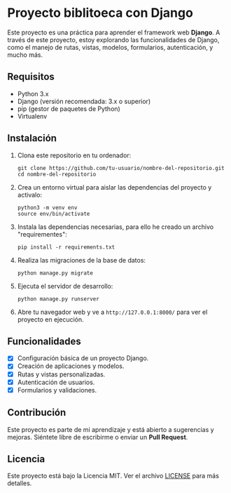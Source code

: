 # Proyecto biblitoeca con Django

Este proyecto es una práctica para aprender el framework web **Django**. A través de este proyecto, estoy explorando las funcionalidades de Django, como el manejo de rutas, vistas, modelos, formularios, autenticación, y mucho más.

## Requisitos

- Python 3.x
- Django (versión recomendada: 3.x o superior)
- pip (gestor de paquetes de Python)
- Virtualenv

## Instalación

1. Clona este repositorio en tu ordenador:

    ```
    git clone https://github.com/tu-usuario/nombre-del-repositorio.git
    cd nombre-del-repositorio
    ```

2. Crea un entorno virtual para aislar las dependencias del proyecto y activalo:

    ```
    python3 -m venv env
    source env/bin/activate
    ```

3. Instala las dependencias necesarias, para ello he creado un archivo "requirementes":

    ```
    pip install -r requirements.txt
    ```

4. Realiza las migraciones de la base de datos:

    ```
    python manage.py migrate
    ```

5. Ejecuta el servidor de desarrollo:

    ```
    python manage.py runserver
    ```

6. Abre tu navegador web y ve a `http://127.0.0.1:8000/` para ver el proyecto en ejecución.

## Funcionalidades

- [x] Configuración básica de un proyecto Django.
- [x] Creación de aplicaciones y modelos.
- [x] Rutas y vistas personalizadas.
- [x] Autenticación de usuarios.
- [x] Formularios y validaciones.

## Contribución

Este proyecto es parte de mi aprendizaje y está abierto a sugerencias y mejoras. Siéntete libre de escribirme o enviar un **Pull Request**.

## Licencia

Este proyecto está bajo la Licencia MIT. Ver el archivo [LICENSE](LICENSE) para más detalles.
